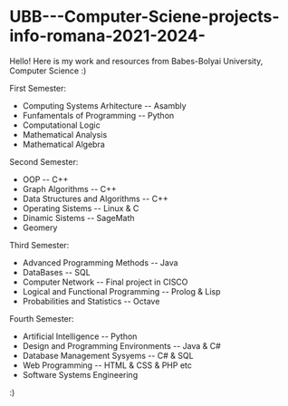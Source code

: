 # UBB---Computer-Sciene-projects-info-romana-2021-2024-
Hello! Here is my work and resources from Babes-Bolyai University, Computer Science :)

First Semester:
  - Computing Systems Arhitecture -- Asambly
  - Funfamentals of Programming -- Python
  - Computational Logic
  - Mathematical Analysis
  - Mathematical Algebra

Second Semester:
  - OOP -- C++
  - Graph Algorithms -- C++
  - Data Structures and Algorithms -- C++
  - Operating Sistems -- Linux & C
  - Dinamic Sistems -- SageMath
  - Geomery

Third Semester:
  - Advanced Programming Methods -- Java
  - DataBases -- SQL
  - Computer Network -- Final project in CISCO
  - Logical and Functional Programming -- Prolog & Lisp
  - Probabilities and Statistics -- Octave

Fourth Semester:
  - Artificial Intelligence -- Python
  - Design and Programming Environments -- Java & C#
  - Database Management Sysyems -- C# & SQL
  - Web Programming -- HTML & CSS & PHP etc
  - Software Systems Engineering

:)
